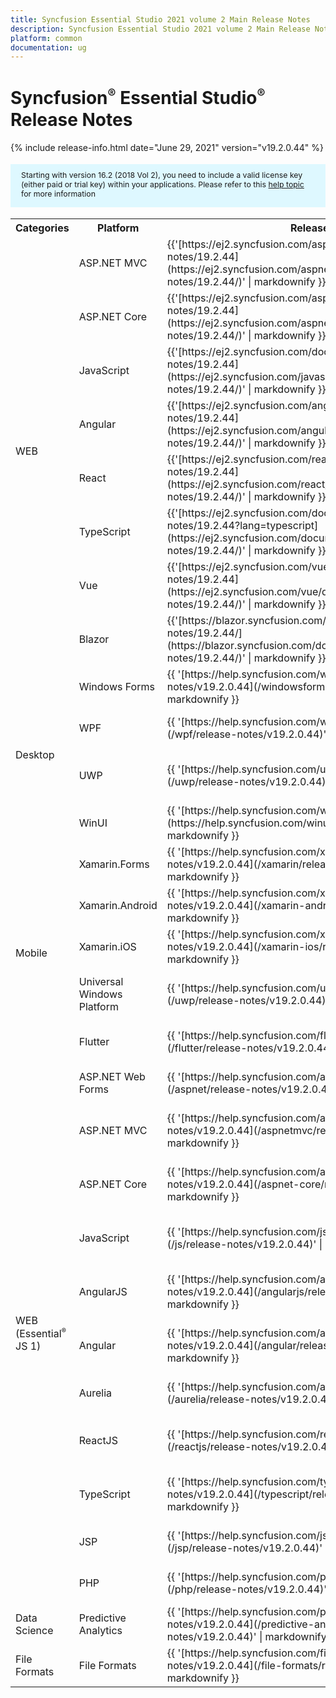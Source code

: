 ```yaml
---
title: Syncfusion Essential Studio 2021 volume 2 Main Release Notes  
description: Syncfusion Essential Studio 2021 volume 2 Main Release Notes  
platform: common
documentation: ug
---
```


# Syncfusion<sup style="font-size:70%">&reg;</sup> Essential Studio<sup style="font-size:70%">&reg;</sup>  Release Notes  

{% include release-info.html date="June 29, 2021"   version="v19.2.0.44" %} 

<style>
#license {
    font-size: .88em!important;
margin-top: 1.5em;     margin-bottom: 1.5em;
    background-color: #def8ff;
    padding: 10px 17px 14px;
}
</style>

<div id="license">
Starting with version 16.2 (2018 Vol 2), you need to include a valid license key (either paid or trial key) within your applications. 
Please refer to this <a href="/common/essential-studio/licensing/license-key">help topic</a> for more information 
</div>



<table>
<tr>
<th>
Categories</th><th>
Platform</th><th>
Release Notes</th><th>
Read Me</th></tr>
<tr>
<td rowspan="8">
WEB 
</td>
<td>
ASP.NET MVC
</td>
<td>{{'[https://ej2.syncfusion.com/aspnetmvc/documentation/release-notes/19.2.44](https://ej2.syncfusion.com/aspnetmvc/documentation/release-notes/19.2.44/)' | markdownify }}
</td>
<td>{{'[http://files2.syncfusion.com/Installs/v19.2.0.44/ReadMe/web/ASPMVC.html](http://files2.syncfusion.com/Installs/v19.2.0.44/ReadMe/web/ASPMVC.html)' | markdownify }}
</td>
</tr>
<tr>
<td>
ASP.NET Core	
</td>
<td>{{'[https://ej2.syncfusion.com/aspnetcore/documentation/release-notes/19.2.44](https://ej2.syncfusion.com/aspnetcore/documentation/release-notes/19.2.44/)' | markdownify }}
</td>
<td>{{'[http://files2.syncfusion.com/Installs/v19.2.0.44/ReadMe/web/ASPNETCORE.html](http://files2.syncfusion.com/Installs/v19.2.0.44/ReadMe/web/ASPNETCORE.html)' | markdownify }}
</td>
</tr>
<tr>
<td>
JavaScript
</td>
<td>{{'[https://ej2.syncfusion.com/documentation/release-notes/19.2.44](https://ej2.syncfusion.com/javascript/documentation/release-notes/19.2.44/)' | markdownify }}
</td>
<td>{{'[http://files2.syncfusion.com/Installs/v19.2.0.44/ReadMe/web/JavaScript.html](http://files2.syncfusion.com/Installs/v19.2.0.44/ReadMe/web/JavaScript.html)' | markdownify }}
</td>
</tr>
<tr>
<td>
Angular
</td>
<td>{{'[https://ej2.syncfusion.com/angular/documentation/release-notes/19.2.44](https://ej2.syncfusion.com/angular/documentation/release-notes/19.2.44/)' | markdownify }}
</td>
<td>{{'[http://files2.syncfusion.com/Installs/v19.2.0.44/ReadMe/web/Angular.html](http://files2.syncfusion.com/Installs/v19.2.0.44/ReadMe/web/Angular.html)' | markdownify }}
</td>
</tr>
<tr>
<td>
React
</td>
<td>{{'[https://ej2.syncfusion.com/react/documentation/release-notes/19.2.44](https://ej2.syncfusion.com/react/documentation/release-notes/19.2.44/)' | markdownify }}
</td>
<td>{{'[http://files2.syncfusion.com/Installs/v19.2.0.44/ReadMe/web/React.html](http://files2.syncfusion.com/Installs/v19.2.0.44/ReadMe/web/React.html)' | markdownify }}
</td>
</tr>
<tr>
<td>
TypeScript
</td>
<td>{{'[https://ej2.syncfusion.com/documentation/release-notes/19.2.44?lang=typescript](https://ej2.syncfusion.com/documentation/release-notes/19.2.44/)' | markdownify }}
</td>
<td>{{'[http://files2.syncfusion.com/Installs/v19.2.0.44/ReadMe/web/TypeScript.html](http://files2.syncfusion.com/Installs/v19.2.0.44/ReadMe/web/TypeScript.html)' | markdownify }}
</td>
</tr>
<tr>
<td>
Vue
</td>
<td>{{'[https://ej2.syncfusion.com/vue/documentation/release-notes/19.2.44](https://ej2.syncfusion.com/vue/documentation/release-notes/19.2.44/)' | markdownify }}
</td>
<td>{{'[http://files2.syncfusion.com/Installs/v19.2.0.44/ReadMe/web/Vue.html](http://files2.syncfusion.com/Installs/v19.2.0.44/ReadMe/web/Vue.html)' | markdownify }}
</td>
</tr>
<tr>
<td>
Blazor
</td>
<td>{{'[https://blazor.syncfusion.com/documentation/release-notes/19.2.44/](https://blazor.syncfusion.com/documentation/release-notes/19.2.44/)' | markdownify }}
</td>
<td>{{'[http://files2.syncfusion.com/Installs/v19.2.0.44/ReadMe/web/Blazor.html](http://files2.syncfusion.com/Installs/v19.2.0.44/ReadMe/web/Blazor.html)' | markdownify }}
</td>
</tr>
<tr>
<td rowspan="4">
Desktop
</td>
<td>
Windows Forms
</td>
<td>{{ '[https://help.syncfusion.com/windowsforms/release-notes/v19.2.0.44](/windowsforms/release-notes/v19.2.0.44)' | markdownify }}
</td>
<td>{{ '[http://files2.syncfusion.com/Installs/v19.2.0.44/ReadMe/WindowsForms.html](http://files2.syncfusion.com/Installs/v19.2.0.44/ReadMe/WindowsForms.html)' | markdownify }}
</td>
</tr>
<tr>
<td>
WPF
</td>
<td>{{ '[https://help.syncfusion.com/wpf/release-notes/v19.2.0.44](/wpf/release-notes/v19.2.0.44)' | markdownify }}
</td>
<td>{{ '[http://files2.syncfusion.com/Installs/v19.2.0.44/ReadMe/WPF.html](http://files2.syncfusion.com/Installs/v19.2.0.44/ReadMe/WPF.html)' | markdownify }}
</td>
</tr>
<tr>
<td>
UWP
</td>
<td>{{ '[https://help.syncfusion.com/uwp/release-notes/v19.2.0.44](/uwp/release-notes/v19.2.0.44)' | markdownify }}
</td>
<td>{{ '[http://files2.syncfusion.com/Installs/v19.2.0.44/ReadMe/UniversalWindows.html](http://files2.syncfusion.com/Installs/v19.2.0.44/ReadMe/UniversalWindows.html)' | markdownify }}
</td>
</tr>
<tr>
<td>
WinUI
</td>
<td>{{ '[https://help.syncfusion.com/winui/release-notes/v19.2.0.44](https://help.syncfusion.com/winui/release-notes/v19.2.0.44)' | markdownify }}
</td>
<td>{{ '[http://files2.syncfusion.com/Installs/v19.2.0.44/ReadMe/WinUI.html](http://files2.syncfusion.com/Installs/v19.2.0.44/ReadMe/WinUI.html)' | markdownify }}
</td>
</tr>
<tr>
<td rowspan="5">
Mobile
</td>
<td>
Xamarin.Forms
</td>
<td>{{ '[https://help.syncfusion.com/xamarin/release-notes/v19.2.0.44](/xamarin/release-notes/v19.2.0.44)' | markdownify }}
</td>
<td>{{ '[http://files2.syncfusion.com/Installs/v19.2.0.44/ReadMe/Xamarin_Forms.html](http://files2.syncfusion.com/Installs/v19.2.0.44/ReadMe/Xamarin_Forms.html)' | markdownify }}
</td>
</tr>
<tr>
<td>
Xamarin.Android
</td>
<td>{{ '[https://help.syncfusion.com/xamarin-android/release-notes/v19.2.0.44](/xamarin-android/release-notes/v19.2.0.44)' | markdownify }}
</td>
<td>{{ '[http://files2.syncfusion.com/Installs/v19.2.0.44/ReadMe/Xamarin_Forms.html](http://files2.syncfusion.com/Installs/v19.2.0.44/ReadMe/Xamarin_Forms.html)' | markdownify }}
</td>
</tr>
<tr>
<td>
Xamarin.iOS
</td>
<td>{{ '[https://help.syncfusion.com/xamarin-ios/release-notes/v19.2.0.44](/xamarin-ios/release-notes/v19.2.0.44)' | markdownify }}
</td>
<td>{{ '[http://files2.syncfusion.com/Installs/v19.2.0.44/ReadMe/Xamarin_Forms.html](http://files2.syncfusion.com/Installs/v19.2.0.44/ReadMe/Xamarin_Forms.html)' | markdownify }}
</td>
</tr>
<tr>
<td>
Universal Windows Platform
</td>
<td>{{ '[https://help.syncfusion.com/uwp/release-notes/v19.2.0.44](/uwp/release-notes/v19.2.0.44)' | markdownify }}
</td>
<td>{{ '[http://files2.syncfusion.com/Installs/v19.2.0.44/ReadMe/UniversalWindows.html](http://files2.syncfusion.com/Installs/v19.2.0.44/ReadMe/UniversalWindows.html)' | markdownify }}
</td>
</tr>
<tr>
<td>
Flutter
</td>
<td>{{ '[https://help.syncfusion.com/flutter/release-notes/v19.2.0.44](/flutter/release-notes/v19.2.0.44)' | markdownify }}
</td>
<td>{{ '[http://files2.syncfusion.com/Installs/v19.2.0.44/ReadMe/Flutter.html](http://files2.syncfusion.com/Installs/v19.2.0.44/ReadMe/Flutter.html)' | markdownify }}
</td>
</tr>
<tr>
<td rowspan="11">
WEB (Essential<sup style="font-size:70%">&reg;</sup> JS 1)
</td>
<td>
ASP.NET Web Forms
</td>
<td>{{ '[https://help.syncfusion.com/aspnet/release-notes/v19.2.0.44](/aspnet/release-notes/v19.2.0.44)' | markdownify }}
</td>
<td>{{ '[http://files2.syncfusion.com/Installs/v19.2.0.44/ReadMe/essential-js1/ASP.html](http://files2.syncfusion.com/Installs/v19.2.0.44/ReadMe/essential-js1/ASP.html)' | markdownify }}
</td>
</tr>
<tr>
<td>
ASP.NET MVC
</td>
<td>{{ '[https://help.syncfusion.com/aspnetmvc/release-notes/v19.2.0.44](/aspnetmvc/release-notes/v19.2.0.44)' | markdownify }}
</td>
<td>{{ '[http://files2.syncfusion.com/Installs/v19.2.0.44/ReadMe/essential-js1/ASPMVC.html](http://files2.syncfusion.com/Installs/v19.2.0.44/ReadMe/essential-js1/ASPMVC.html)' | markdownify }}
</td>
</tr>
<tr>
<td>
ASP.NET Core
</td>
<td>{{ '[https://help.syncfusion.com/aspnet-core/release-notes/v19.2.0.44](/aspnet-core/release-notes/v19.2.0.44)' | markdownify }}
</td>
<td>
{{ '[http://files2.syncfusion.com/Installs/v19.2.0.44/ReadMe/essential-js1/ASPNETCORE.html](http://files2.syncfusion.com/Installs/v19.2.0.44/ReadMe/essential-js1/ASPNETCORE.html)' | markdownify }}
</td>
</tr>
<tr>
<td>
JavaScript
</td>
<td>{{ '[https://help.syncfusion.com/js/release-notes/v19.2.0.44](/js/release-notes/v19.2.0.44)' | markdownify }}
</td>
<td>{{ '[http://files2.syncfusion.com/Installs/v19.2.0.44/ReadMe/essential-js1/JavaScript.html](http://files2.syncfusion.com/Installs/v19.2.0.44/ReadMe/essential-js1/JavaScript.html)' | markdownify }}
</td>
</tr>
<tr>
<td>
AngularJS
</td>
<td>{{ '[https://help.syncfusion.com/angularjs/release-notes/v19.2.0.44](/angularjs/release-notes/v19.2.0.44)' | markdownify }}
</td>
<td>{{ '[http://files2.syncfusion.com/Installs/v19.2.0.44/ReadMe/essential-js1/AngularJS.html](http://files2.syncfusion.com/Installs/v19.2.0.44/ReadMe/essential-js1/AngularJS.html)' | markdownify }}
</td>
</tr>
<tr>
<td>
Angular
</td>
<td>{{ '[https://help.syncfusion.com/angular/release-notes/v19.2.0.44](/angular/release-notes/v19.2.0.44)' | markdownify }}
</td>
<td>{{ '[http://files2.syncfusion.com/Installs/v19.2.0.44/ReadMe/essential-js1/Angular.html](http://files2.syncfusion.com/Installs/v19.2.0.44/ReadMe/essential-js1/Angular.html)' | markdownify }}
</td>
</tr>
<tr>
<td>
Aurelia
</td>
<td>{{ '[https://help.syncfusion.com/aurelia/release-notes/v19.2.0.44](/aurelia/release-notes/v19.2.0.44)' | markdownify }}
</td>
<td>{{ '[http://files2.syncfusion.com/Installs/v19.2.0.44/ReadMe/essential-js1/Aurelia.html](http://files2.syncfusion.com/Installs/v19.2.0.44/ReadMe/essential-js1/Aurelia.html)' | markdownify }}
</td>
</tr>
<tr>
<td>
ReactJS
</td>
<td>{{ '[https://help.syncfusion.com/reactjs/release-notes/v19.2.0.44](/reactjs/release-notes/v19.2.0.44)' | markdownify }}
</td>
<td>{{ '[http://files2.syncfusion.com/Installs/v19.2.0.44/ReadMe/essential-js1/ReactJS.html](http://files2.syncfusion.com/Installs/v19.2.0.44/ReadMe/essential-js1/ReactJS.html)' | markdownify }}
</td>
</tr>
<tr>
<td>
TypeScript
</td>
<td>{{ '[https://help.syncfusion.com/typescript/release-notes/v19.2.0.44](/typescript/release-notes/v19.2.0.44)' | markdownify }}
</td>
<td>{{ '[http://files2.syncfusion.com/Installs/v19.2.0.44/ReadMe/essential-js1/TypeScript.html](http://files2.syncfusion.com/Installs/v19.2.0.44/ReadMe/essential-js1/TypeScript.html)' | markdownify }}
</td>
</tr>
<tr>
<td>
JSP
</td>
<td>{{ '[https://help.syncfusion.com/jsp/release-notes/v19.2.0.44](/jsp/release-notes/v19.2.0.44)' | markdownify }}
</td>
<td>{{ '[http://files2.syncfusion.com/Installs/v19.2.0.44/ReadMe/essential-js1/JSP.html](http://files2.syncfusion.com/Installs/v19.2.0.44/ReadMe/essential-js1/JSP.html)' | markdownify }}
</td>
</tr>
<tr>
<td>
PHP
</td>
<td>{{ '[https://help.syncfusion.com/php/release-notes/v19.2.0.44](/php/release-notes/v19.2.0.44)' | markdownify }}
</td>
<td>{{ '[http://files2.syncfusion.com/Installs/v19.2.0.44/ReadMe/essential-js1/PHP.html](http://files2.syncfusion.com/Installs/v19.2.0.44/ReadMe/essential-js1/PHP.html)' | markdownify }}
</td>
</tr>
<tr>
<td>
Data Science
</td>
<td>
Predictive Analytics
</td>
<td>{{ '[https://help.syncfusion.com/predictive-analytics/release-notes/v19.2.0.44](/predictive-analytics/release-notes/v19.2.0.44)' | markdownify }}
</td>
<td>
</td>
</tr>
<tr>
<td>
File Formats
</td>
<td>
File Formats
</td>
<td>{{ '[https://help.syncfusion.com/file-formats/release-notes/v19.2.0.44](/file-formats/release-notes/v19.2.0.44)' | markdownify }}
</td>
<td>
</td>
</tr>
</table>